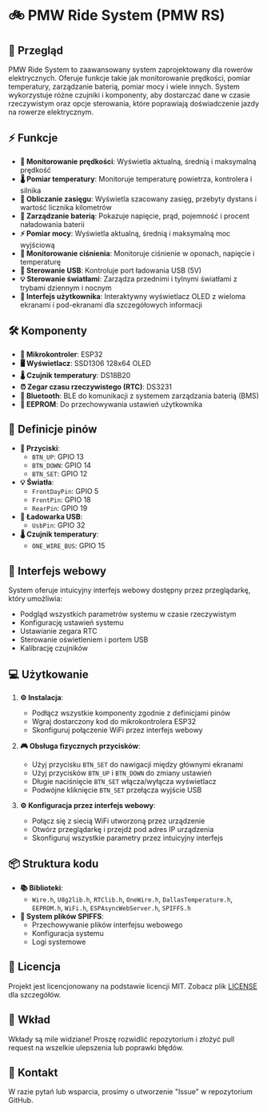 # 🚲 PMW Ride System (PMW RS)

## 📝 Przegląd
PMW Ride System to zaawansowany system zaprojektowany dla rowerów elektrycznych. Oferuje funkcje takie jak monitorowanie prędkości, pomiar temperatury, zarządzanie baterią, pomiar mocy i wiele innych. System wykorzystuje różne czujniki i komponenty, aby dostarczać dane w czasie rzeczywistym oraz opcje sterowania, które poprawiają doświadczenie jazdy na rowerze elektrycznym.

## ⚡ Funkcje
- **🔄 Monitorowanie prędkości**: Wyświetla aktualną, średnią i maksymalną prędkość
- **🌡️ Pomiar temperatury**: Monitoruje temperaturę powietrza, kontrolera i silnika
- **📏 Obliczanie zasięgu**: Wyświetla szacowany zasięg, przebyty dystans i wartość licznika kilometrów
- **🔋 Zarządzanie baterią**: Pokazuje napięcie, prąd, pojemność i procent naładowania baterii
- **⚡ Pomiar mocy**: Wyświetla aktualną, średnią i maksymalną moc wyjściową
- **💨 Monitorowanie ciśnienia**: Monitoruje ciśnienie w oponach, napięcie i temperaturę
- **🔌 Sterowanie USB**: Kontroluje port ładowania USB (5V)
- **💡 Sterowanie światłami**: Zarządza przednimi i tylnymi światłami z trybami dziennym i nocnym
- **📱 Interfejs użytkownika**: Interaktywny wyświetlacz OLED z wieloma ekranami i pod-ekranami dla szczegółowych informacji

## 🛠️ Komponenty
- **🧠 Mikrokontroler**: ESP32
- **🖥️ Wyświetlacz**: SSD1306 128x64 OLED
- **🌡️ Czujnik temperatury**: DS18B20
- **⏰ Zegar czasu rzeczywistego (RTC)**: DS3231
- **📶 Bluetooth**: BLE do komunikacji z systemem zarządzania baterią (BMS)
- **💾 EEPROM**: Do przechowywania ustawień użytkownika

## 📍 Definicje pinów
- **🔘 Przyciski**:
  - `BTN_UP`: GPIO 13
  - `BTN_DOWN`: GPIO 14
  - `BTN_SET`: GPIO 12
- **💡 Światła**:
  - `FrontDayPin`: GPIO 5
  - `FrontPin`: GPIO 18
  - `RearPin`: GPIO 19
- **🔌 Ładowarka USB**:
  - `UsbPin`: GPIO 32
- **🌡️ Czujnik temperatury**:
  - `ONE_WIRE_BUS`: GPIO 15

## 📱 Interfejs webowy
System oferuje intuicyjny interfejs webowy dostępny przez przeglądarkę, który umożliwia:
- Podgląd wszystkich parametrów systemu w czasie rzeczywistym
- Konfigurację ustawień systemu
- Ustawianie zegara RTC
- Sterowanie oświetleniem i portem USB
- Kalibrację czujników

## 💻 Użytkowanie
1. **⚙️ Instalacja**:
    - Podłącz wszystkie komponenty zgodnie z definicjami pinów
    - Wgraj dostarczony kod do mikrokontrolera ESP32
    - Skonfiguruj połączenie WiFi przez interfejs webowy

2. **🎮 Obsługa fizycznych przycisków**:
    - Użyj przycisku `BTN_SET` do nawigacji między głównymi ekranami
    - Użyj przycisków `BTN_UP` i `BTN_DOWN` do zmiany ustawień
    - Długie naciśnięcie `BTN_SET` włącza/wyłącza wyświetlacz
    - Podwójne kliknięcie `BTN_SET` przełącza wyjście USB

3. **⚙️ Konfiguracja przez interfejs webowy**:
    - Połącz się z siecią WiFi utworzoną przez urządzenie
    - Otwórz przeglądarkę i przejdź pod adres IP urządzenia
    - Skonfiguruj wszystkie parametry przez intuicyjny interfejs

## 📦 Struktura kodu
- **📚 Biblioteki**:
  - `Wire.h`, `U8g2lib.h`, `RTClib.h`, `OneWire.h`, `DallasTemperature.h`, `EEPROM.h`, `WiFi.h`, `ESPAsyncWebServer.h`, `SPIFFS.h`
- **💾 System plików SPIFFS**:
  - Przechowywanie plików interfejsu webowego
  - Konfiguracja systemu
  - Logi systemowe

## 📄 Licencja
Projekt jest licencjonowany na podstawie licencji MIT. Zobacz plik [LICENSE](LICENSE) dla szczegółów.

## 🤝 Wkład
Wkłady są mile widziane! Proszę rozwidlić repozytorium i złożyć pull request na wszelkie ulepszenia lub poprawki błędów.

## 📧 Kontakt
W razie pytań lub wsparcia, prosimy o utworzenie "Issue" w repozytorium GitHub.

